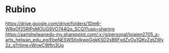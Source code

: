 # Rubino
https://drive.google.com/drive/folders/1Dm6-WRqOf25RIPsMOUG9VO744Qq_SCQ1?usp=sharing
https://aartshelwanedu-my.sharepoint.com/:x:/g/personal/lojaien2705_a-arts_helwan_edu_eg/EbeNESWStIxIkwpGgkKSD2sB6FxdZvOu1QKvZgtZWy2z_g?rtime=WnwCWftn3Ug
